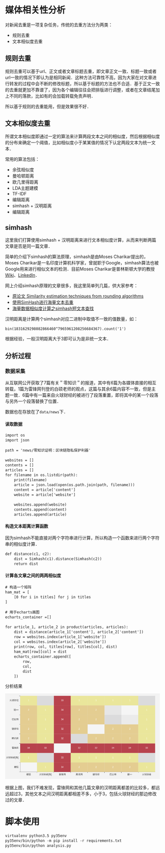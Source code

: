 # 媒体相关性分析

对新闻去重是一项复杂任务，传统的去重方法分为两类：
- 规则去重
- 文本相似度去重

## 规则去重

规则去重可以基于url、正文或者文章标题去重，即文章正文一致、标题一致或者url一致的情况下即认为是相同新闻．这种方法可靠性不高，因为大家在对文章进行转发的过程中会不断的修改标题，所以基于标题的方法也不合适．基于正文一致的去重就更加不靠谱了，因为各个编辑往往会把排版进行调整，或者在文章结尾加上不同的落款，比如有的会加载转载免责声明．

所以基于规则的去重能用，但是效果很不好．


## 文本相似度去重

所谓文本相似度即通过一定的算法来计算两段文本之间的相似度，然后根据相似度的分布来确定一个阈值，比如相似度小于某某值的情况下认定两段文本为统一文本．

常用的算法包括：
 - 余弦相似度
 - 曼哈顿距离
 - 欧几里得距离
 - LDA主题建模
 - TF-IDF
 - 编辑距离
 - simhash + 汉明距离
 - 编辑距离

## simhash

这里我们打算使用simhash + 汉明距离来进行文本相似度计算，从而来判断两篇文章是否是同一篇文章．

简单的介绍下simhash的算法原理，simhash是由Moses Charikar提出的，Moses Charikar是一名印度计算机科学家，曾就职于Google，simhash算法也被Google用来进行相似文本的检测．目前Moses Charikar是普林斯顿大学的教授[Wiki](https://en.wikipedia.org/wiki/Moses_Charikar)、[LinkedIn](https://www.linkedin.com/in/moses-charikar-49963945/)．

网上介绍simhash原理的文章很多，我这里简单列几篇，供大家参考：
- [原论文 Similarity estimation techniques from rounding algorithms](https://dl.acm.org/citation.cfm?doid=509907.509965)
- [使用SimHash进行海量文本去重](http://www.cnblogs.com/maybe2030/p/5203186.html)
- [海量数据相似度计算之simhash短文本查找](http://www.lanceyan.com/tech/arch/simhash_hamming_distance_similarity2-html.html)

汉明距离是计算两个simhash对应二进制中取值不一致的值数量，如：

```
bin(1831629298082866460^7965961208256684367).count('1')
```

根据经验，一般汉明距离大于3即可认为是非统一文本．

## 分析过程

### 数据采集

从互联网公开获取了7篇有关＂零知识＂的报道，其中有6篇为各媒体直接的相互转载，1篇为雷锋网刊登的白硕老师的观点，这篇与其余6篇内容不一致，但是主题一致．6篇中有一篇来自火球财经的被进行了段落重置，即将其中的某一个段落与另外一个段落替换了位置．

数据也在存放在了```data/news```下．

#### 读取数据

```
import os
import json

path = 'news/零知识证明：区块链隐私保护利器'

websites = []
contents = []
articles = []
for filename in os.listdir(path):
    print(filename)
    article = json.load(open(os.path.join(path, filename)))
    content = article['content']
    website = article['website']

    websites.append(website)
    contents.append(content)
    articles.append(article)
```

#### 构造文本距离计算函数

因为simhash不能直接对两个字符串进行计算，所以构造一个函数来进行两个字符串的相似度计算．

```
def distance(c1, c2):
    dist = Simhash(c1).distance(Simhash(c2))
    return dist
```

#### 计算各文章之间的两两相似度

```
# 构造一个矩阵
ham_mat = [
    [0 for i in titles] for j in titles
]

# 用于echarts画图
echarts_container =[]

for article_1, article_2 in product(articles, articles):
    dist = distance(article_1['content'], article_2['content'])
    row = websites.index(article_1['website'])
    col = websites.index(article_2['website'])
    print(row, col, titles[row], titles[col], dist)
    ham_mat[row][col] = dist
    echarts_container.append([
        row,
        col,
        dist
    ])

```

分析结果

![simhash](heatmap.png)

根据上图，我们不难发现，雷锋网和其他几篇文章的汉明距离都差的比较多，都远远超过3，其他文本之间汉明距离都相差不多，小于3，包括火球财经的那边修改过的文章．


# 脚本使用
```
virtualenv python3.5 py35env
py35env/bin/python -m pip install -r requirements.txt
py35env/bin/python analysis.py
```